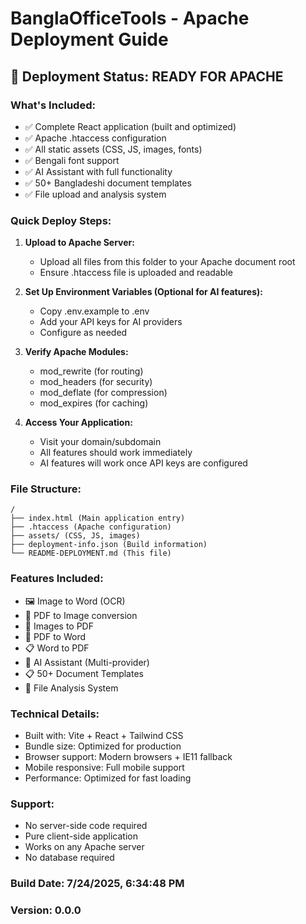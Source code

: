# BanglaOfficeTools - Apache Deployment Guide

## 🚀 Deployment Status: READY FOR APACHE

### What's Included:
- ✅ Complete React application (built and optimized)
- ✅ Apache .htaccess configuration
- ✅ All static assets (CSS, JS, images, fonts)
- ✅ Bengali font support
- ✅ AI Assistant with full functionality
- ✅ 50+ Bangladeshi document templates
- ✅ File upload and analysis system

### Quick Deploy Steps:

1. **Upload to Apache Server:**
   - Upload all files from this folder to your Apache document root
   - Ensure .htaccess file is uploaded and readable

2. **Set Up Environment Variables (Optional for AI features):**
   - Copy .env.example to .env
   - Add your API keys for AI providers
   - Configure as needed

3. **Verify Apache Modules:**
   - mod_rewrite (for routing)
   - mod_headers (for security)
   - mod_deflate (for compression)
   - mod_expires (for caching)

4. **Access Your Application:**
   - Visit your domain/subdomain
   - All features should work immediately
   - AI features will work once API keys are configured

### File Structure:
```
/
├── index.html (Main application entry)
├── .htaccess (Apache configuration)
├── assets/ (CSS, JS, images)
├── deployment-info.json (Build information)
└── README-DEPLOYMENT.md (This file)
```

### Features Included:
- 🖼️ Image to Word (OCR)
- 📄 PDF to Image conversion
- 📱 Images to PDF
- 📝 PDF to Word
- 📋 Word to PDF
- 🤖 AI Assistant (Multi-provider)
- 📋 50+ Document Templates
- 🔄 File Analysis System

### Technical Details:
- Built with: Vite + React + Tailwind CSS
- Bundle size: Optimized for production
- Browser support: Modern browsers + IE11 fallback
- Mobile responsive: Full mobile support
- Performance: Optimized for fast loading

### Support:
- No server-side code required
- Pure client-side application
- Works on any Apache server
- No database required

### Build Date: 7/24/2025, 6:34:48 PM
### Version: 0.0.0
